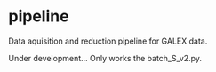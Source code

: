 # pipeline
Data aquisition and reduction pipeline for GALEX data.

Under development... Only works the batch_S_v2.py.
